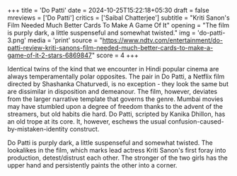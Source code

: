+++
title = 'Do Patti'
date = 2024-10-25T15:22:18+05:30
draft = false
mreviews = ['Do Patti']
critics = ['Saibal Chatterjee']
subtitle = "Kriti Sanon's Film Needed Much Better Cards To Make A Game Of It"
opening = "The film is purply dark, a little suspenseful and somewhat twisted."
img = 'do-patti-3.png'
media = 'print'
source = "https://www.ndtv.com/entertainment/do-patti-review-kriti-sanons-film-needed-much-better-cards-to-make-a-game-of-it-2-stars-6869847"
score = 4
+++

Identical twins of the kind that we encounter in Hindi popular cinema are always temperamentally polar opposites. The pair in Do Patti, a Netflix film directed by Shashanka Chaturvedi, is no exception - they look the same but are dissimilar in disposition and demeanour. The film, however, deviates from the larger narrative template that governs the genre. Mumbai movies may have stumbled upon a degree of freedom thanks to the advent of the streamers, but old habits die hard. Do Patti, scripted by Kanika Dhillon, has an old trope at its core. It, however, eschews the usual confusion-caused-by-mistaken-identity construct.

Do Patti is purply dark, a little suspenseful and somewhat twisted. The lookalikes in the film, which marks lead actress Kriti Sanon's first foray into production, detest/distrust each other. The stronger of the two girls has the upper hand and persistently paints the other into a corner.
